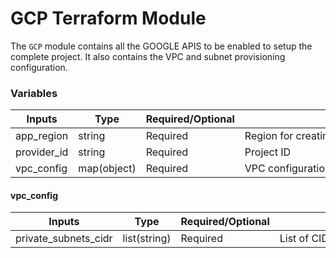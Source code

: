 # GCP Terraform Module

The `GCP` module contains all the GOOGLE APIS to be enabled to setup the complete project.
It also contains the VPC and subnet provisioning configuration.

### Variables
| Inputs      | Type        | Required/Optional | <div style="width:400px">Description</div>     | Default |
|-------------|-------------|-------------------|------------------------------------------------|---------|
| app_region  | string      | Required          | Region for creating the network configurations | `""`    |
| provider_id | string      | Required          | Project ID                                     | `""`    |
| vpc_config  | map(object) | Required          | VPC configuration in Project                   | `{}`    |


#### vpc_config
| Inputs               | Type         | Required/Optional | <div style="width:400px">Description</div> | Default |
|----------------------|--------------|-------------------|--------------------------------------------|---------|
| private_subnets_cidr | list(string) | Required          | List of CIDR blocks for private subnets    | `null`  |